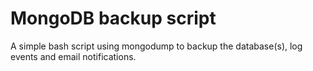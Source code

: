 # MongoDB backup script
A simple bash script using mongodump to backup the database(s), log events and email notifications.